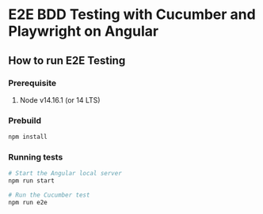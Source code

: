 # E2E BDD Testing with Cucumber and Playwright on Angular

## How to run E2E Testing

### Prerequisite
1. Node v14.16.1 (or 14 LTS)


### Prebuild
```bash
npm install
```


### Running tests
```bash
# Start the Angular local server
npm run start

# Run the Cucumber test
npm run e2e
```
